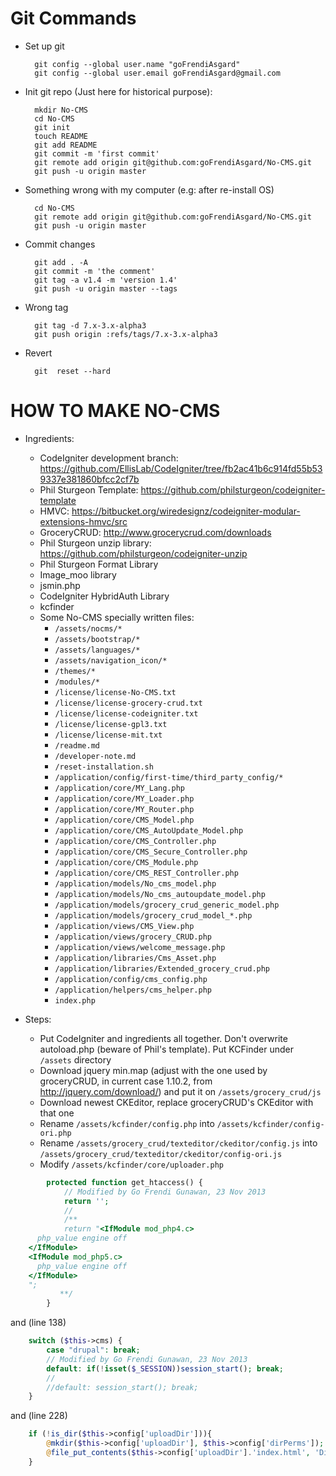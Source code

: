 Git Commands
============

* Set up git

        git config --global user.name "goFrendiAsgard"
        git config --global user.email goFrendiAsgard@gmail.com

* Init git repo (Just here for historical purpose):

        mkdir No-CMS
        cd No-CMS
        git init
        touch README
        git add README
        git commit -m 'first commit'
        git remote add origin git@github.com:goFrendiAsgard/No-CMS.git
        git push -u origin master

* Something wrong with my computer (e.g: after re-install OS)

        cd No-CMS
        git remote add origin git@github.com:goFrendiAsgard/No-CMS.git
        git push -u origin master

* Commit changes

        git add . -A
        git commit -m 'the comment'
        git tag -a v1.4 -m 'version 1.4'
        git push -u origin master --tags

* Wrong tag

        git tag -d 7.x-3.x-alpha3
        git push origin :refs/tags/7.x-3.x-alpha3

* Revert

        git  reset --hard


HOW TO MAKE NO-CMS 
===================

* Ingredients:
    - CodeIgniter development branch: https://github.com/EllisLab/CodeIgniter/tree/fb2ac41b6c914fd55b539337e381860bfcc2cf7b
    - Phil Sturgeon Template: https://github.com/philsturgeon/codeigniter-template
    - HMVC: https://bitbucket.org/wiredesignz/codeigniter-modular-extensions-hmvc/src
    - GroceryCRUD: http://www.grocerycrud.com/downloads
    - Phil Sturgeon unzip library: https://github.com/philsturgeon/codeigniter-unzip
    - Phil Sturgeon Format Library
    - Image_moo library
    - jsmin.php
    - CodeIgniter HybridAuth Library
    - kcfinder
    - Some No-CMS specially written files:
        - `/assets/nocms/*`
        - `/assets/bootstrap/*`
        - `/assets/languages/*`
        - `/assets/navigation_icon/*`
        - `/themes/*`
        - `/modules/*`
        - `/license/license-No-CMS.txt`
        - `/license/license-grocery-crud.txt`
        - `/license/license-codeigniter.txt`
        - `/license/license-gpl3.txt`
        - `/license/license-mit.txt`
        - `/readme.md`
        - `/developer-note.md`
        - `/reset-installation.sh`
        - `/application/config/first-time/third_party_config/*`
        - `/application/core/MY_Lang.php`
        - `/application/core/MY_Loader.php`
        - `/application/core/MY_Router.php`
        - `/application/core/CMS_Model.php`
        - `/application/core/CMS_AutoUpdate_Model.php`
        - `/application/core/CMS_Controller.php`
        - `/application/core/CMS_Secure_Controller.php`
        - `/application/core/CMS_Module.php`
        - `/application/core/CMS_REST_Controller.php`
        - `/application/models/No_cms_model.php`
        - `/application/models/No_cms_autoupdate_model.php`
        - `/application/models/grocery_crud_generic_model.php`
        - `/application/models/grocery_crud_model_*.php`
        - `/application/views/CMS_View.php`
        - `/application/views/grocery_CRUD.php`
        - `/application/views/welcome_message.php`
        - `/application/libraries/Cms_Asset.php`
        - `/application/libraries/Extended_grocery_crud.php`
        - `/application/config/cms_config.php`
        - `/application/helpers/cms_helper.php`
        - `index.php`

* Steps:
    - Put CodeIgniter and ingredients all together. Don't overwrite autoload.php (beware of Phil's template). Put KCFinder under `/assets` directory
    - Download jquery min.map (adjust with the one used by groceryCRUD, in current case 1.10.2, from http://jquery.com/download/) and put it on `/assets/grocery_crud/js`
    - Download newest CKEditor, replace groceryCRUD's CKEditor with that one
    - Rename `/assets/kcfinder/config.php` into `/assets/kcfinder/config-ori.php`
    - Rename `/assets/grocery_crud/texteditor/ckeditor/config.js` into `/assets/grocery_crud/texteditor/ckeditor/config-ori.js` 
    - Modify `/assets/kcfinder/core/uploader.php`

```php
        protected function get_htaccess() {
            // Modified by Go Frendi Gunawan, 23 Nov 2013
            return '';
            //
            /**
            return "<IfModule mod_php4.c>
      php_value engine off
    </IfModule>
    <IfModule mod_php5.c>
      php_value engine off
    </IfModule>
    ";
           **/
        }
```

and (line 138)


```php
    switch ($this->cms) {
        case "drupal": break;
        // Modified by Go Frendi Gunawan, 23 Nov 2013
        default: if(!isset($_SESSION))session_start(); break;
        //
        //default: session_start(); break;
    }
```

and (line 228)

```php
    if (!is_dir($this->config['uploadDir'])){
        @mkdir($this->config['uploadDir'], $this->config['dirPerms']);
        @file_put_contents($this->config['uploadDir'].'index.html', 'Directory Access is forbidden');
    }
```